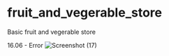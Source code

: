 # fruit_and_vegerable_store
Basic fruit and vegerable store


16.06 - Error ![Screenshot (17)](https://github.com/bob4o-afk/fruit_and_vegerable_store/assets/80552018/c24b5625-d99f-406c-a191-59fa8e26feb6)
